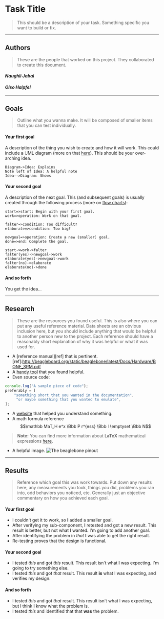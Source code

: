 Task Title
========================
> This should be a description of your task. Something specific you want to build or fix. 

------------------------------------------------

## Authors
> These are the people that worked on this project. They collaborated to create this document.

#### *Naughli Jabal*
#### *Olso Halpfel*

------------------------------------------------

## Goals
> Outline what you wanna make. It will be composed of smaller items that you can test individually.

#### __Your first goal__
A description of the thing you wish to create and how it will work. This could include a UML diagram (more on that [here][uml]). This should be your over-arching idea.
```sequence
Diagram->Idea: Explains
Note left of Idea: A helpful note
Idea-->Diagram: Shows	
```
[uml]:http://bramp.github.io/js-sequence-diagrams/

#### __Your second goal__
 A description of the next goal. This (and subsequent goals) is usually created through the following process (more on [flow charts][flow]):
```flow
start=>start: Begin with your first goal.
work=>operation: Work on that goal.

falter=>condition: Too difficult?
elaborate=>condition: Too big?

newgoal=>operation: Create a new (smaller) goal.
done=>end: Complete the goal.

start->work->falter
falter(yes)->newgoal->work
elaborate(yes)->newgoal->work
falter(no)->elaborate
elaborate(no)->done
```
[flow]:http://adrai.github.io/flowchart.js/
 
#### __And so forth__
You get the idea...

------------------------------------------------

## Research
> These are the resources you found useful. This is also where you can put any useful reference material. Data sheets are an obvious inclusion here, but you should include anything that would be helpful to another person new to the project. Each reference should have a reasonably short explanation of why it was helpful or what it was used for.


*  A [reference manual][ref] that is pertinent.
[ref]:http://beagleboard.org/static/beaglebone/latest/Docs/Hardware/BONE_SRM.pdf
*  A [handy tool](https://stackedit.io/) that you found helpful.
*  Even source code:

```js
console.log("A sample piece of code");
preferably = [	
	"something short that you wanted in the documentation",
	 "or maybe something that you wanted to emulate",
];
```

*  A [website](http://en.wikipedia.org/wiki/Markdown) that helped you understand something.
*  A math formula reference 
$$\mathbb MaT_H e^x  \Bbb P r^{ess} \Bbb I \emptyset \Bbb N$$
> **Note:** You can find more information about **LaTeX** mathematical expressions [here](http://meta.math.stackexchange.com/questions/5020/mathjax-basic-tutorial-and-quick-reference).
 
*  A helpful image. 
![The beaglebone pinout](http://insigntech.files.wordpress.com/2013/09/bbb_pinouts.jpg)

------------------------------------------------

## Results
> Reference which goal this was work towards. Put down any results here, any measurements you took, things you did, problems you ran into, odd behaviors you noticed, etc. Generally just an objective commentary on how you achieved each goal. 

#### __Your first goal__
* I couldn't get it to work, so I added a smaller goal.
* After verifying my sub-component, I retested and got a new result. This result is better, but not what I wanted. I'm going to add another goal. 
* After identifying the problem in *that* I was able to get the right result. 
* Re-testing proves that the design is functional.


#### __Your second goal__
* I tested *this* and got *this* result. This result isn't what I was expecting. I'm going to try something else.
* I tested *this* and got *that* result. This result **is** what I was expecting, and verifies my design.

#### __And so forth__
* I tested *this* and got *that* result. This result isn't what I was expecting, but I think I know what the problem is. 
* I tested *this* and identified that that **was** the problem.

